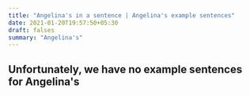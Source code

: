 ```yaml
---
title: "Angelina's in a sentence | Angelina's example sentences"
date: 2021-01-20T19:57:50+05:30
draft: falses
summary: "Angelina's"
---
```

## Unfortunately, we have no example sentences for Angelina's                 
